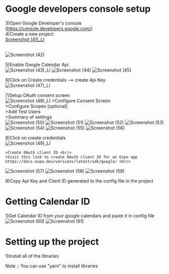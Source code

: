 
# Google developers console setup

3)Open Google Developer's console (https://console.developers.google.com/) <br/>
4)Create a new project <br/>
[Screenshot (41)_LI](https://user-images.githubusercontent.com/82023206/147849291-362031f2-badc-4b9e-81d9-b535bdd54d7e.jpg) <br/>
<br/>

![Screenshot (42)](https://user-images.githubusercontent.com/82023206/147849306-d889a321-38b8-4b57-a6bd-02f865e68e25.png) <br/>

5)Enable Google Calendar Api. <br/>
![Screenshot (43)_LI](https://user-images.githubusercontent.com/82023206/147849319-36ca1afd-4cbf-4526-8876-623afd67dbf7.jpg)
![Screenshot (44)](https://user-images.githubusercontent.com/82023206/147849321-76a88269-aab1-43fc-82ee-1d4580d4de54.png)
![Screenshot (45)](https://user-images.githubusercontent.com/82023206/147849323-cfc5e260-7ba0-452a-ba96-c937a175e47b.png)

6)Click on Create credentials --> create Api Key.   <br/>
![Screenshot (47)_LI](https://user-images.githubusercontent.com/82023206/147850090-eb56e560-cac3-4ae3-9325-7de78ddaba69.jpg)

7)Setup OAuth consent screen <br/>
![Screenshot (48)_LI](https://user-images.githubusercontent.com/82023206/147850108-fe58463a-c993-417c-be17-457588b3614d.jpg)
    >Configure Consent Screen <br/>
    >Configure Scopes [optional] <br/>
    >Add Test Users <br/>
    >Summary of settings <br/>
   ![Screenshot (50)](https://user-images.githubusercontent.com/82023206/147850129-8a6447a8-c9d6-4c24-8724-87a6c0184c4a.png)
![Screenshot (51)](https://user-images.githubusercontent.com/82023206/147850130-64c09c1d-71d5-4cd6-84a6-b1f07385d3e2.png)
![Screenshot (52)](https://user-images.githubusercontent.com/82023206/147850132-e4b830d1-f694-478c-9fed-bc8f3c16e809.png)
![Screenshot (53)](https://user-images.githubusercontent.com/82023206/147850133-1ec01b0e-3897-433d-9fea-e457a8af3d58.png)
![Screenshot (54)](https://user-images.githubusercontent.com/82023206/147850134-b6621dfc-1caa-42a7-a108-3cb9b1c334d0.png)
![Screenshot (55)](https://user-images.githubusercontent.com/82023206/147850135-f8b6eb1f-a03d-48f7-90de-5babaad4e99a.png)
![Screenshot (56)](https://user-images.githubusercontent.com/82023206/147850136-298db646-6b80-4583-ace4-f5316f802c8f.png)

8)Click on create credentials <br/>
![Screenshot (49)_LI](https://user-images.githubusercontent.com/82023206/147850146-a42e88de-789e-4141-9ecb-e92d9dbb3472.jpg)

    >Create OAuth client ID <br/>
    >Visit this link to create OAuth client ID for an Expo app https://docs.expo.dev/versions/latest/sdk/google/ <br/>
![Screenshot (57)](https://user-images.githubusercontent.com/82023206/147850154-379839d1-fcb3-4d84-aa37-73f6ec3f11e4.png)
![Screenshot (58)](https://user-images.githubusercontent.com/82023206/147850156-27d3db92-f602-4638-9146-cd57babcbbc1.png)
![Screenshot (59)](https://user-images.githubusercontent.com/82023206/147850157-4b9295f2-48d7-4094-b6f7-b953d528f2d6.png)

9)Copy Api Key and Client ID generated to the config file in the project <br/>

# Getting Calendar ID <br/>
1)Get Calendar ID from your google calendars and paste it in config file <br/>
![Screenshot (60)](https://user-images.githubusercontent.com/82023206/147850162-b2787ecd-ece2-4653-8479-aa1f1f2c96d8.png)
![Screenshot (61)](https://user-images.githubusercontent.com/82023206/147850163-57696386-7ee6-46f5-8318-642b7a266bd9.png)


# Setting up the project
1)Install all of the libraries <br/>


Note :: You can use "yarn" to install libraries
